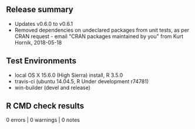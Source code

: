 
## Release summary

* Updates v0.6.0 to v0.6.1
* Removed dependencies on undeclared packages from unit tests, as per CRAN request - email "CRAN packages maintained by you" from Kurt Hornik, 2018-05-18


## Test Environments

* local OS X 15.6.0 (High Sierra) install, R 3.5.0
* travis-ci (ubuntu 14.04.5, R Under development r74781)
* win-builder (devel and release)

## R CMD check results

0 errors | 0 warnings | 0 notes

